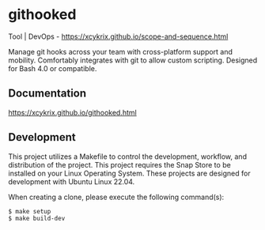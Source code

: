 # githooked

Tool | DevOps - https://xcykrix.github.io/scope-and-sequence.html

Manage git hooks across your team with cross-platform support and mobility. Comfortably integrates with git to allow custom scripting. Designed for Bash 4.0 or compatible.

## Documentation

https://xcykrix.github.io/githooked.html

## Development

This project utilizes a Makefile to control the development, workflow, and distribution of the project. This project requires the Snap Store to be installed on your Linux Operating System. These projects are designed for development with Ubuntu Linux 22.04.

When creating a clone, please execute the following command(s):

```sh
$ make setup
$ make build-dev
```